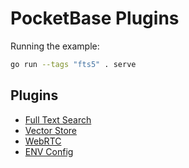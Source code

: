 # PocketBase Plugins

Running the example:

```bash
go run --tags "fts5" . serve
```

## Plugins

- [Full Text Search](/full-text-search/README.md)
- [Vector Store](/vector-store/README.md)
- [WebRTC](/web-rtc/README.md)
- [ENV Config](/env-config/README.md)
